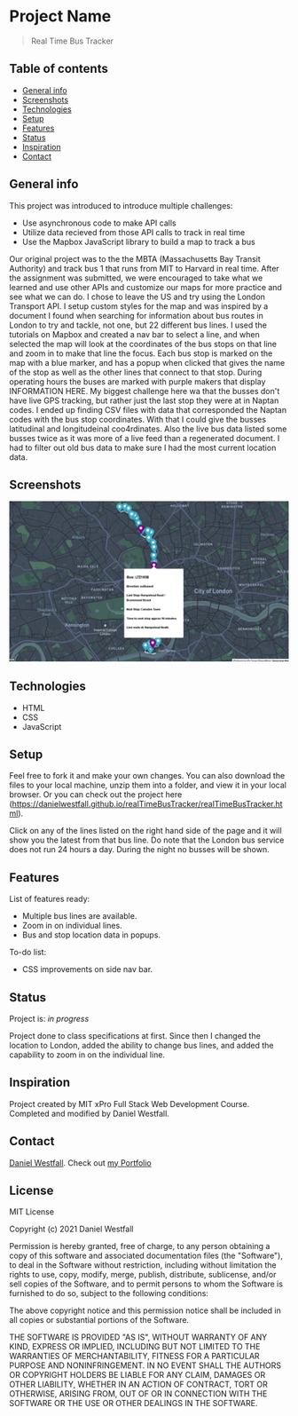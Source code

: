 # Project Name
> Real Time Bus Tracker

## Table of contents
* [General info](#general-info)
* [Screenshots](#screenshots)
* [Technologies](#technologies)
* [Setup](#setup)
* [Features](#features)
* [Status](#status)
* [Inspiration](#inspiration)
* [Contact](#contact)

## General info
This project was introduced to introduce multiple challenges:
* Use asynchronous code to make API calls
* Utilize data recieved from those API calls to track in real time
* Use the Mapbox JavaScript library to build a map to track a bus

Our original project was to the the MBTA (Massachusetts Bay Transit Authority) and track bus 1 that runs from MIT to Harvard in real time. After the assignment was submitted, we were encouraged to take what we learned and use other APIs and customize our maps for more practice and see what we can do. I chose to leave the US and try using the London Transport API. I setup custom styles for the map and was inspired by a document I found when searching for information about bus routes in London to try and tackle, not one, but 22 different bus lines. I used the tutorials on Mapbox and created a nav bar to select a line, and when selected the map will look at the coordinates of the bus stops on that line and zoom in to make that line the focus. Each bus stop is marked on the map with a blue marker, and has a popup when clicked that gives the name of the stop as well as the other lines that connect to that stop. During operating hours the buses are marked with purple makers that display INFORMATION HERE. My biggest challenge here wa that the busses don't have live GPS tracking, but rather just the last stop they were at in Naptan codes. I ended up finding CSV files with data that corresponded the Naptan codes with the bus stop coordinates. With that I could give the busses latitudinal and longitudeinal coo4rdinates. Also the live bus data listed some busses twice as it was more of a live feed than a regenerated document. I had to filter out old bus data to make sure I had the most current location data. 

## Screenshots
![Example screenshot](bustracker.png)

## Technologies
* HTML
* CSS
* JavaScript

## Setup
Feel free to fork it and make your own changes. You can also download the files to your local machine, unzip them into a folder, and view it in your local browser. Or you can check out the project here (https://danielwestfall.github.io/realTimeBusTracker/realTimeBusTracker.html). 

Click on any of the lines listed on the right hand side of the page and it will show you the latest from that bus line. Do note that the London bus service does not run 24 hours a day. During the night no busses will be shown.

## Features
List of features ready:
* Multiple bus lines are available.
* Zoom in on individual lines.
* Bus and stop location data in popups.

To-do list:
* CSS improvements on side nav bar.

## Status
Project is: _in progress_

Project done to class specifications at first. Since then I changed the location to London, added the ability to change bus lines, and added the capability to zoom in on the individual line. 

## Inspiration
Project created by MIT xPro Full Stack Web Development Course. Completed and modified by Daniel Westfall.

## Contact
[Daniel Westfall](mailto:DWWestfall@Protonmail.com).  Check out [my Portfolio](https://danielwestfall.github.io/ "my Portfolio")

## License
MIT License

Copyright (c) 2021 Daniel Westfall

Permission is hereby granted, free of charge, to any person obtaining a copy
of this software and associated documentation files (the "Software"), to deal
in the Software without restriction, including without limitation the rights
to use, copy, modify, merge, publish, distribute, sublicense, and/or sell
copies of the Software, and to permit persons to whom the Software is
furnished to do so, subject to the following conditions:

The above copyright notice and this permission notice shall be included in all
copies or substantial portions of the Software.

THE SOFTWARE IS PROVIDED "AS IS", WITHOUT WARRANTY OF ANY KIND, EXPRESS OR
IMPLIED, INCLUDING BUT NOT LIMITED TO THE WARRANTIES OF MERCHANTABILITY,
FITNESS FOR A PARTICULAR PURPOSE AND NONINFRINGEMENT. IN NO EVENT SHALL THE
AUTHORS OR COPYRIGHT HOLDERS BE LIABLE FOR ANY CLAIM, DAMAGES OR OTHER
LIABILITY, WHETHER IN AN ACTION OF CONTRACT, TORT OR OTHERWISE, ARISING FROM,
OUT OF OR IN CONNECTION WITH THE SOFTWARE OR THE USE OR OTHER DEALINGS IN THE
SOFTWARE.
